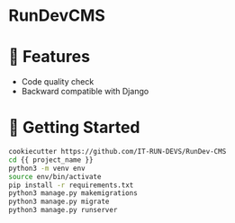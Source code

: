 # RunDevCMS

# 💪 Features

- Code quality check
- Backward compatible with Django

# 🚀 Getting Started

```bash
cookiecutter https://github.com/IT-RUN-DEVS/RunDev-CMS
cd {{ project_name }}
python3 -m venv env 
source env/bin/activate
pip install -r requirements.txt
python3 manage.py makemigrations
python3 manage.py migrate
python3 manage.py runserver
```
